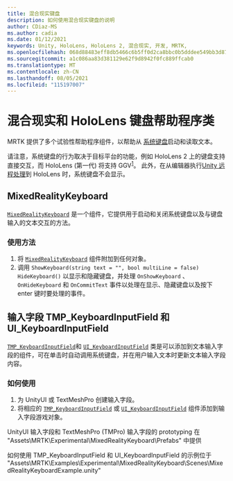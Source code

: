```yaml
---
title: 混合现实键盘
description: 如何使用混合现实键盘的说明
author: CDiaz-MS
ms.author: cadia
ms.date: 01/12/2021
keywords: Unity, HoloLens, HoloLens 2, 混合现实, 开发, MRTK,
ms.openlocfilehash: 068d88483eff8db5466c6b5ff0d2ca8bbc0b5dddee549bb3d87c82fa740bc8fe
ms.sourcegitcommit: a1c086aa83d381129e62f9d8942f0fc889ffcab0
ms.translationtype: MT
ms.contentlocale: zh-CN
ms.lasthandoff: 08/05/2021
ms.locfileid: "115197007"
---
```

# <a name="mixed-reality-and-hololens-keyboard-helper-classes"></a>混合现实和 HoloLens 键盘帮助程序类

MRTK 提供了多个试验性帮助程序组件，以帮助从 [系统键盘](../ux-building-blocks/system-keyboard.md)启动和读取文本。

请注意，系统键盘的行为取决于目标平台的功能，例如 HoloLens 2 上的键盘支持直接交互，而 HoloLens (第一代) 将支持 GGV<sup>[1](/windows/mixed-reality/gaze)</sup>。 此外，在从编辑器执行[Unity 远程处理](../tools/holographic-remoting.md)到 HoloLens 时，系统键盘不会显示。

## <a name="mixedrealitykeyboard"></a>MixedRealityKeyboard

[`MixedRealityKeyboard`](xref:Microsoft.MixedReality.Toolkit.Experimental.UI.MixedRealityKeyboard) 是一个组件，它提供用于启动和关闭系统键盘以及与键盘输入的文本交互的方法。  

### <a name="how-to-use"></a>使用方法

1. 将 [`MixedRealityKeyboard`](xref:Microsoft.MixedReality.Toolkit.Experimental.UI.MixedRealityKeyboard) 组件附加到任何对象。
2. 调用 `ShowKeyboard(string text = "", bool multiLine = false)` `HideKeyboard()` 以显示和隐藏键盘，并处理 `OnShowKeyboard` 、 `OnHideKeyboard` 和 `OnCommitText` 事件以处理在显示、隐藏键盘以及按下 enter 键时要处理的事件。

## <a name="input-fields-tmp_keyboardinputfield-and-ui_keyboardinputfield"></a>输入字段 TMP_KeyboardInputField 和 UI_KeyboardInputField

[`TMP_KeyboardInputField`](xref:Microsoft.MixedReality.Toolkit.Experimental.UI.TMP_KeyboardInputField)和 [`UI_KeyboardInputField`](xref:Microsoft.MixedReality.Toolkit.Experimental.UI.UI_KeyboardInputField) 类是可以添加到文本输入字段的组件，可在单击时自动调用系统键盘，并在用户输入文本时更新文本输入字段内容。

### <a name="how-to-use"></a>如何使用

1. 为 UnityUI 或 TextMeshPro 创建输入字段。
2. 将相应的 [`TMP_KeyboardInputField`](xref:Microsoft.MixedReality.Toolkit.Experimental.UI.TMP_KeyboardInputField) 或 [`UI_KeyboardInputField`](xref:Microsoft.MixedReality.Toolkit.Experimental.UI.UI_KeyboardInputField) 组件添加到输入字段游戏对象。

UnityUI 输入字段和 TextMeshPro (TMPro) 输入字段的 prototyping 在 "Assets\MRTK\Experimental\MixedRealityKeyboard\Prefabs" 中提供

如何使用 TMP_KeyboardInputField 和 UI_KeyboardInputField 的示例位于 "Assets\MRTK\Examples\Experimental\MixedRealityKeyboard\Scenes\MixedRealityKeyboardExample.unity"